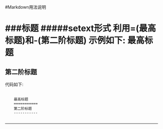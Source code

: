 #Markdown用法说明

###标题
#####setext形式 利用=(最高标题)和-(第二阶标题)
示例如下:
最高标题
===========
第二阶标题
-----------
代码如下:
<pre>
	<code>
	最高标题
	===========
	第二阶标题
	-----------
	</code>
</pre>
*****